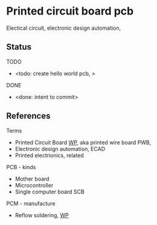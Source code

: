 # Printed circuit board pcb

Electical circuit, electronic design automation, 

## Status

TODO
* <todo: create hello world pcb, >

DONE
* <done: intent to commit>

## References

Terms
* Printed Circuit Board [WP](https://en.wikipedia.org/wiki/Printed_circuit_board), aka printed wire board PWB, 
* Electronic design automation, ECAD
* Printed electrionics, related

PCB - kinds
* Mother board
* Microcontroller
* Single computer board SCB

PCM - manufacture
* Reflow soldering, [WP](https://en.wikipedia.org/wiki/Reflow_soldering)

